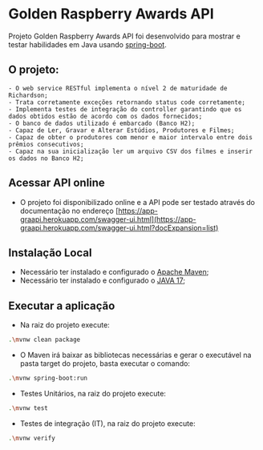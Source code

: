 # Golden Raspberry Awards API
Projeto Golden Raspberry Awards API foi desenvolvido para mostrar e testar habilidades em Java usando [spring-boot](https://spring.io/projects/spring-boot).

## O projeto:

    - O web service RESTful implementa o nível 2 de maturidade de Richardson;
    - Trata corretamente exceções retornando status code corretamente;
    - Implementa testes de integração do controller garantindo que os dados obtidos estão de acordo com os dados fornecidos;
    - O banco de dados utilizado é embarcado (Banco H2);
    - Capaz de Ler, Gravar e Alterar Estúdios, Produtores e Filmes;
    - Capaz de obter o produtores com menor e maior intervalo entre dois prêmios consecutivos; 
    - Capaz na sua inicialização ler um arquivo CSV dos filmes e inserir os dados no Banco H2;

## Acessar API online

- O projeto foi disponibilizado online e a API pode ser testado através do documentação no endereço [https://app-graapi.herokuapp.com/swagger-ui.html](https://app-graapi.herokuapp.com/swagger-ui.html?docExpansion=list)

## Instalação Local

- Necessário ter instalado e configurado o [Apache Maven](https://maven.apache.org/);
- Necessário ter instalado e configurado o [JAVA 17](https://www.oracle.com/java/technologies/javase/jdk17-archive-downloads.html);

## Executar a aplicação

- Na raiz do projeto execute:
```bash
.\mvnw clean package
```
- O Maven irá baixar as bibliotecas necessárias e gerar o executável na pasta target do projeto, basta executar o comando:
```bash
.\mvnw spring-boot:run
```

- Testes Unitários, na raiz do projeto execute:
```bash
.\mvnw test
```

- Testes de integração (IT), na raiz do projeto execute:
```bash
.\mvnw verify  
```
